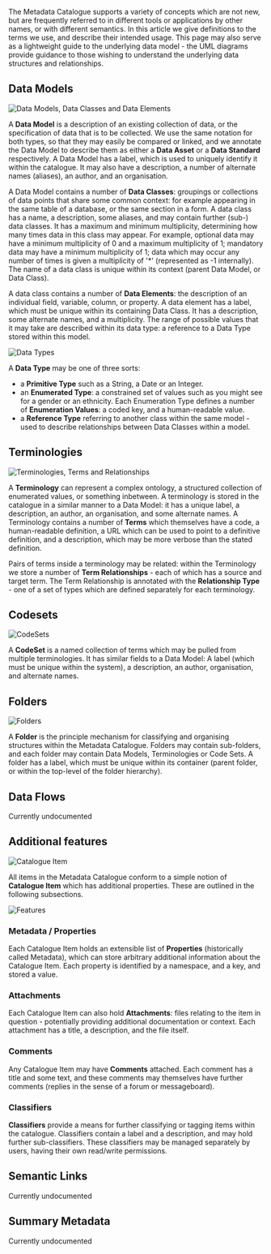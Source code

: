The Metadata Catalogue supports a variety of concepts which are not new, but are frequently referred to in different tools or applications by other
names, or with different semantics.  In this article we give definitions to the terms we use, and describe their intended usage.  This page may
also serve as a lightweight guide to the underlying data model - the UML diagrams provide guidance to those wishing to understand the underlying
data structures and relationships.

## Data Models

![Data Models, Data Classes and Data Elements](dataModel.png)

A **Data Model** is a description of an existing collection of data, or the specification of data that is to be collected.  We use the same
notation for both types, so that they may easily be compared or linked, and we annotate the Data Model to describe them as either a **Data Asset** 
or a **Data Standard** respectively.  A Data Model has a label, which is used to uniquely identify it within the catalogue.  It may also have a
description, a number of alternate names (aliases), an author, and an organisation.  

A Data Model contains a number of **Data Classes**: groupings or collections of data points that share some common context: for example appearing
in the same table of a database, or the same section in a form.  A data class has a name, a description, some aliases, and may contain further 
(sub-) data classes.  It has a maximum and minimum multiplicity, determining how many times data in this class may appear.  For example, optional
data may have a minimum multiplicity of 0 and a maximum multiplicity of 1; mandatory data may have a minimum multiplicity of 1; data which may
occur any number of times is given a multiplicity of '*' (represented as -1 internally). The name of a data class is unique within its
context (parent Data Model, or Data Class).

A data class contains a number of **Data Elements**: the description of an individual field, variable, column, or property.  A data element has a
label, which must be unique within its containing Data Class.  It has a description, some alternate names, and a multiplicity.  The range of
possible values that it may take are described within its data type: a reference to a Data Type stored within this model.

![Data Types](dataType.png)

A **Data Type** may be one of three sorts:

- a **Primitive Type** such as a String, a Date or an Integer.
- an **Enumerated Type**: a constrained set of values such as you might see for a gender or an ethnicity.  Each Enumeration Type defines a number
 of **Enumeration Values**: a coded key, and a human-readable value.
- a **Reference Type** referring to another class within the same model - used to describe relationships between Data Classes within a model.  

## Terminologies

![Terminologies, Terms and Relationships](terminology.png)

A **Terminology** can represent a complex ontology, a structured collection of enumerated values, or something inbetween.  A terminology is stored
in the catalogue in a similar manner to a Data Model: it has a unique label, a description, an author, an organisation, and some alternate
names.  A Terminology contains a number of **Terms** which themselves have a code, a human-readable definition, a URL which can be used to point
to a definitive definition, and a description, which may be more verbose than the stated definition.  

Pairs of terms inside a terminology may be related: within the Terminology we store a number of **Term Relationships** - each of which has a source
and target term.  The Term Relationship is annotated with the **Relationship Type** - one of a set of types which are defined separately for each
terminology.

## Codesets

![CodeSets](codeSet.png)

A **CodeSet** is a named collection of terms which may be pulled from multiple terminologies.  It has similar fields to a Data Model: A label
(which must be unique within the system), a description, an author, organisation, and alternate names.

## Folders

![Folders](folder.png)

A **Folder** is the principle mechanism for classifying and organising structures within the Metadata Catalogue.  Folders may contain sub-folders, 
and each folder may contain Data Models, Terminologies or Code Sets.   A folder has a label, which must be unique within its container (parent
 folder, or within the top-level of the folder hierarchy).   

## Data Flows

Currently undocumented

## Additional features

![Catalogue Item](catalogueItem.png)

All items in the Metadata Catalogue conform to a simple notion of **Catalogue Item** which has additional properties.  These are outlined in the
following subsections.

![Features](features.png)

### Metadata / Properties

Each Catalogue Item holds an extensible list of **Properties** (historically called Metadata), which can store arbitrary additional information 
about the Catalogue Item.  Each property is identified by a namespace, and a key, and stored a value.  

### Attachments

Each Catalogue Item can also hold **Attachments**: files relating to the item in question - potentially providing additional documentation or 
context.  Each attachment has a title, a description, and the file itself.       

### Comments

Any Catalogue Item may have **Comments** attached.  Each comment has a title and some text, and these comments may themselves have further comments
(replies in the sense of a forum or messageboard).  

### Classifiers

**Classifiers** provide a means for further classifying or tagging items within the catalogue.  Classifiers contain a label and a description, and
may hold further sub-classifiers.  These classifiers may be managed separately by users, having their own read/write permissions.   


## Semantic Links

Currently undocumented

## Summary Metadata

Currently undocumented



 
<!--  LocalWords:  UML dataModel png dataType inbetween Codesets
 -->
<!--  LocalWords:  CodeSets codeSet CodeSet catalogueItem
 -->
<!--  LocalWords:  messageboard
 -->
